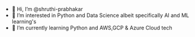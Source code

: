 - 👋 Hi, I’m @shruthi-prabhakar
- 👀 I’m interested in Python and Data Science albeit specifically AI and ML learning's
- 🌱 I’m currently learning Python and AWS,GCP & Azure Cloud tech
<!---
shruthiullas/shruthiullas is a ✨ special ✨ repository because its `README.md` (this file) appears on your GitHub profile.
You can click the Preview link to take a look at your changes.
--->
